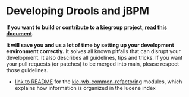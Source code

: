 Developing Drools and jBPM
==========================

**If you want to build or contribute to a kiegroup project, [read this document](https://github.com/kiegroup/droolsjbpm-build-bootstrap/blob/main/README.md).**

**It will save you and us a lot of time by setting up your development environment correctly.**
It solves all known pitfalls that can disrupt your development.
It also describes all guidelines, tips and tricks.
If you want your pull requests (or patches) to be merged into main, please respect those guidelines.

- [link to README](kie-wb-common-services/kie-wb-common-refactoring/README.md) for the [kie-wb-common-refactoring](kie-wb-common-services/kie-wb-common-refactoring) modules, 
  which explains how information is organized in the lucene index

